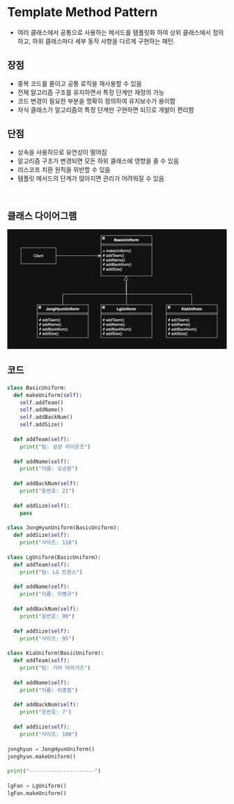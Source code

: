 # Template Method Pattern

- 여러 클래스에서 공통으로 사용하는 메서드를 템플릿화 하여 상위 클래스에서 정의하고, 하위 클래스마다 세부 동작 사항을 다르게 구현하는 패턴.

## 장점

- 중복 코드를 줄이고 공통 로직을 재사용할 수 있음
- 전체 알고리즘 구조를 유지하면서 특정 단계만 재정의 가능
- 코드 변경이 필요한 부분을 명확히 정의하여 유지보수가 용이함
- 자식 클래스가 알고리즘의 특정 단계만 구현하면 되므로 개발이 편리함

## 단점

- 상속을 사용하므로 유연성이 떨어짐
- 알고리즘 구조가 변경되면 모든 하위 클래스에 영향을 줄 수 있음
- 리스코프 치환 원칙을 위반할 수 있음
- 템플릿 메서드의 단계가 많아지면 관리가 어려워질 수 있음

<br>

## 클래스 다이어그램

![img](/img/template_method.png)

## 코드

```py
class BasicUniform:
  def makeUniform(self):
    self.addTeam()
    self.addName()
    self.addBackNum()
    self.addSize()

  def addTeam(self):
    print("팀: 삼성 라이온즈")

  def addName(self):
    print("이름: 오승환")

  def addBackNum(self):
    print("등번호: 21")

  def addSize(self):
    pass

class JongHyunUniform(BasicUniform):
  def addSize(self):
    print("사이즈: 110")

class LgUniform(BasicUniform):
  def addTeam(self):
    print("팀: LG 트윈스")

  def addName(self):
    print("이름: 이병규")

  def addBackNum(self):
    print("등번호: 99")

  def addSize(self):
    print("사이즈: 95")

class KiaUniform(BasicUniform):
  def addTeam(self):
    print("팀: 기아 타이거즈")

  def addName(self):
    print("이름: 이종범")

  def addBackNum(self):
    print("등번호: 7")

  def addSize(self):
    print("사이즈: 100")

jonghyun = JongHyunUniform()
jonghyun.makeUniform()

print("---------------------")

lgFan = LgUniform()
lgFan.makeUniform()
```
